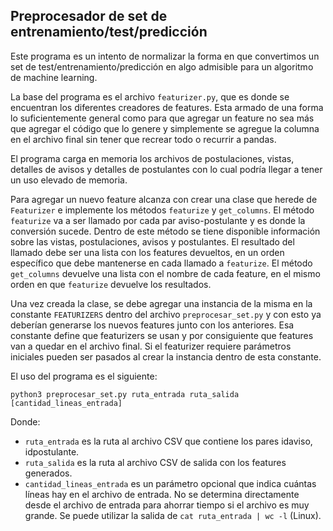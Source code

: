 ## Preprocesador de set de entrenamiento/test/predicción

Este programa es un intento de normalizar la forma en que convertimos un set de test/entrenamiento/predicción
en algo admisible para un algoritmo de machine learning. 

La base del programa es el archivo `featurizer.py`, que es donde se encuentran los diferentes creadores de features. Esta armado de una forma lo suficientemente general como para que agregar un feature no sea más que agregar el código que lo genere y simplemente se agregue la columna en el archivo final sin tener que recrear todo o recurrir a pandas.

El programa carga en memoria los archivos de postulaciones, vistas, detalles de avisos y detalles de postulantes con lo cual podría llegar a tener un uso elevado de memoria.

Para agregar un nuevo feature alcanza con crear una clase que herede de `Featurizer` e implemente los métodos `featurize` y `get_columns`. El método `featurize` va a ser llamado por cada par aviso-postulante y es donde la conversión sucede. Dentro de este método se tiene disponible información sobre las vistas, postulaciones, avisos y postulantes. El resultado del llamado debe ser una lista con los features devueltos, en un orden específico que debe mantenerse en cada llamado a `featurize`. El método `get_columns` devuelve una lista con el nombre de cada feature, en el mismo orden en que `featurize` devuelve los resultados.

Una vez creada la clase, se debe agregar una instancia de la misma en la constante `FEATURIZERS` dentro del archivo `preprocesar_set.py` y con esto ya deberían generarse los nuevos features junto con los anteriores. Esa constante define que featurizers se usan y por consiguiente que features van a quedar en el archivo final. Si el featurizer requiere parámetros iniciales pueden ser pasados al crear la instancia dentro de esta constante.

El uso del programa es el siguiente:

`python3 preprocesar_set.py ruta_entrada ruta_salida [cantidad_lineas_entrada]`

Donde:
- `ruta_entrada` es la ruta al archivo CSV que contiene los pares idaviso, idpostulante.
- `ruta_salida` es la ruta al archivo CSV de salida con los features generados.
- `cantidad_lineas_entrada` es un parámetro opcional que indica cuántas líneas hay en el archivo de entrada. No se determina directamente desde el archivo de entrada para ahorrar tiempo si el archivo es muy grande. Se puede utilizar la salida de `cat ruta_entrada | wc -l` (Linux).

